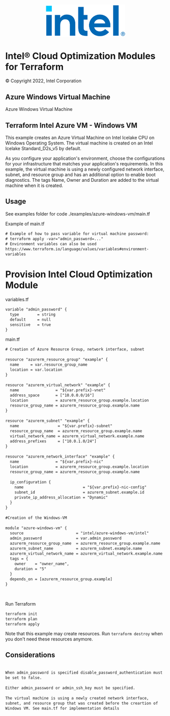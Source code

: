 <p align="center">
  <img src="https://github.com/intel/terraform-intel-azure-windows-vm/blob/main/images/logo-classicblue-800px.png?raw=true" alt="Intel Logo" width="250"/>
</p>

# Intel® Cloud Optimization Modules for Terraform

© Copyright 2022, Intel Corporation

## Azure Windows Virtual Machine

Azure Windows Virtual Machine

## Terraform Intel Azure VM - Windows VM
This example creates an Azure Virtual Machine on Intel Icelake CPU on Windows Operating System. The virtual machine is created on an Intel Icelake Standard_D2s_v5 by default.

As you configure your application's environment, choose the configurations for your infrastructure that matches your application's requirements. In this example, the virtual machine is using a newly configured network interface, subnet, and resource group and has an additional option to enable boot diagnostics. The tags Name, Owner and Duration are added to the virtual machine when it is created.

## Usage

See examples folder for code ./examples/azure-windows-vm/main.tf

Example of main.tf

```hcl
# Example of how to pass variable for virtual machine password:
# terraform apply -var="admin_password=..."
# Environment variables can also be used https://www.terraform.io/language/values/variables#environment-variables
```
# Provision Intel Cloud Optimization Module

variables.tf
```hcl
variable "admin_password" {
  type        = string
  default     = null
  sensitive   = true
}
```

main.tf
```hcl
# Creation of Azure Resource Group, network interface, subnet

resource "azurerm_resource_group" "example" {
  name     = var.resource_group_name
  location = var.location
}

resource "azurerm_virtual_network" "example" {
  name                = "${var.prefix}-vnet"
  address_space       = ["10.0.0.0/16"]
  location            = azurerm_resource_group.example.location
  resource_group_name = azurerm_resource_group.example.name
}

resource "azurerm_subnet" "example" {
  name                 = "${var.prefix}-subnet"
  resource_group_name  = azurerm_resource_group.example.name
  virtual_network_name = azurerm_virtual_network.example.name
  address_prefixes     = ["10.0.1.0/24"]
}

resource "azurerm_network_interface" "example" {
  name                = "${var.prefix}-nic"
  location            = azurerm_resource_group.example.location
  resource_group_name = azurerm_resource_group.example.name

  ip_configuration {
    name                          = "${var.prefix}-nic-config"
    subnet_id                     = azurerm_subnet.example.id
    private_ip_address_allocation = "Dynamic"
  }
}

#Creation of the Windows-VM

module "azure-windows-vm" {
  source                       = "intel/azure-windows-vm/intel"
  admin_password               = var.admin_password
  azurerm_resource_group_name  = azurerm_resource_group.example.name
  azurerm_subnet_name          = azurerm_subnet.example.name
  azurerm_virtual_network_name = azurerm_virtual_network.example.name
  tags = {
    owner    = "owner_name",
    duration = "5"
  }
  depends_on = [azurerm_resource_group.example]
}



```


Run Terraform

```hcl
terraform init  
terraform plan
terraform apply
```

Note that this example may create resources. Run `terraform destroy` when you don't need these resources anymore.

## Considerations  

```hcl

When admin_password is specified disable_password_authentication must be set to false.

Either admin_password or admin_ssh_key must be specified.

The virtual machine is using a newly created network interface, subnet, and resource group that was created before the creartion of Windows VM. See main.tf for implementation details

```

